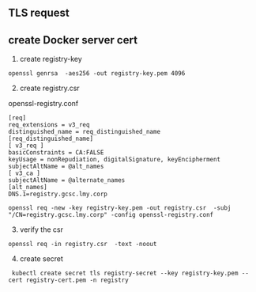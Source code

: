 ## TLS request

## create Docker server cert
1. create registry-key
```
openssl genrsa  -aes256 -out registry-key.pem 4096
```
2. create registry.csr 

openssl-registry.conf
```
[req]
req_extensions = v3_req
distinguished_name = req_distinguished_name
[req_distinguished_name]
[ v3_req ]
basicConstraints = CA:FALSE
keyUsage = nonRepudiation, digitalSignature, keyEncipherment
subjectAltName = @alt_names
[ v3_ca ]
subjectAltName = @alternate_names
[alt_names]
DNS.1=registry.gcsc.lmy.corp
```


```
openssl req -new -key registry-key.pem -out registry.csr  -subj "/CN=registry.gcsc.lmy.corp" -config openssl-registry.conf
```
3. verify the csr 
```
openssl req -in registry.csr  -text -noout
```

4. create secret
```
 kubectl create secret tls registry-secret --key registry-key.pem --cert registry-cert.pem -n registry
 ```